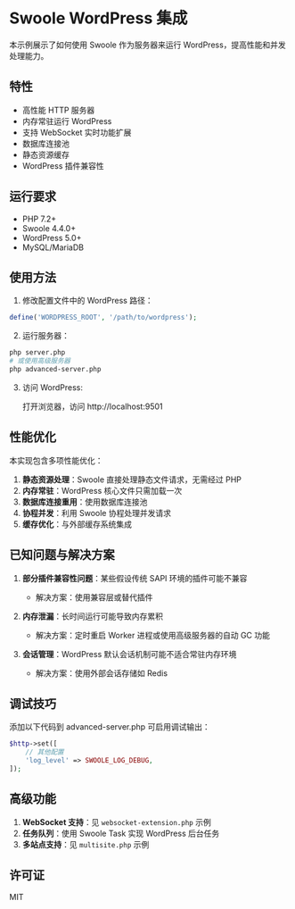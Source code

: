 # Swoole WordPress 集成

本示例展示了如何使用 Swoole 作为服务器来运行 WordPress，提高性能和并发处理能力。

## 特性

- 高性能 HTTP 服务器
- 内存常驻运行 WordPress
- 支持 WebSocket 实时功能扩展
- 数据库连接池
- 静态资源缓存
- WordPress 插件兼容性

## 运行要求

- PHP 7.2+
- Swoole 4.4.0+
- WordPress 5.0+
- MySQL/MariaDB

## 使用方法

1. 修改配置文件中的 WordPress 路径：

```php
define('WORDPRESS_ROOT', '/path/to/wordpress');
```

2. 运行服务器：

```bash
php server.php
# 或使用高级服务器
php advanced-server.php
```

3. 访问 WordPress:
   
   打开浏览器，访问 http://localhost:9501

## 性能优化

本实现包含多项性能优化：

1. **静态资源处理**：Swoole 直接处理静态文件请求，无需经过 PHP
2. **内存常驻**：WordPress 核心文件只需加载一次
3. **数据库连接重用**：使用数据库连接池
4. **协程并发**：利用 Swoole 协程处理并发请求
5. **缓存优化**：与外部缓存系统集成

## 已知问题与解决方案

1. **部分插件兼容性问题**：某些假设传统 SAPI 环境的插件可能不兼容
   - 解决方案：使用兼容层或替代插件

2. **内存泄漏**：长时间运行可能导致内存累积
   - 解决方案：定时重启 Worker 进程或使用高级服务器的自动 GC 功能

3. **会话管理**：WordPress 默认会话机制可能不适合常驻内存环境
   - 解决方案：使用外部会话存储如 Redis

## 调试技巧

添加以下代码到 advanced-server.php 可启用调试输出：

```php
$http->set([
    // 其他配置
    'log_level' => SWOOLE_LOG_DEBUG,
]);
```

## 高级功能

1. **WebSocket 支持**：见 `websocket-extension.php` 示例
2. **任务队列**：使用 Swoole Task 实现 WordPress 后台任务
3. **多站点支持**：见 `multisite.php` 示例

## 许可证

MIT
